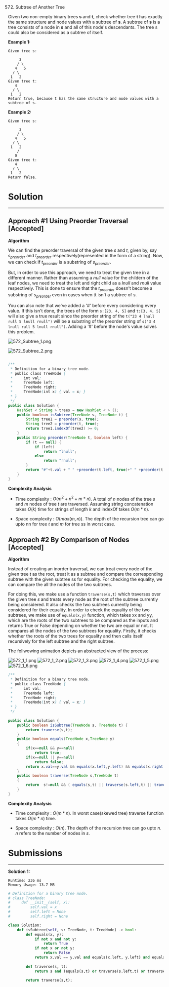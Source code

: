 572. Subtree of Another Tree

Given two non-empty binary trees **s** and **t**, check whether tree **t** has exactly the same structure and node values with a subtree of **s**. A subtree of **s** is a tree consists of a node in **s** and all of this node's descendants. The tree s could also be considered as a subtree of itself.

**Example 1:**
```
Given tree s:

     3
    / \
   4   5
  / \
 1   2
Given tree t:
   4 
  / \
 1   2
Return true, because t has the same structure and node values with a subtree of s.
```

**Example 2:**
```
Given tree s:

     3
    / \
   4   5
  / \
 1   2
    /
   0
Given tree t:
   4
  / \
 1   2
Return false.
```

# Solution
---
## Approach #1 Using Preorder Traversal [Accepted]
**Algorithm**

We can find the preorder traversal of the given tree $s$ and $t$, given by, say $s_{preorder}$ and $t_{preorder}$ respectively(represented in the form of a string). Now, we can check if $t_{preorder}$ is a substring of $s_{preorder}$.

But, in order to use this approach, we need to treat the given tree in a different manner. Rather than assuming a $null$ value for the childern of the leaf nodes, we need to treat the left and right child as a $lnull$ and $rnull$ value respectively. This is done to ensure that the $t_{preorder}$ doesn't become a substring of $s_{preorder}$ even in cases when tt isn't a subtree of $s$.

You can also note that we've added a '#' before every considering every value. If this isn't done, the trees of the form `s:[23, 4, 5]` and `t:[3, 4, 5]` will also give a true result since the preorder string of the `t("23 4 lnull rull 5 lnull rnull")` will be a substring of the preorder string of `s("3 4 lnull rull 5 lnull rnull")`. Adding a '#' before the node's value solves this problem.

![572_Subtree_1.png](img/572_Subtree_1.png)

![572_Subtree_2.png](img/572_Subtree_2.png)

```java

/**
 * Definition for a binary tree node.
 * public class TreeNode {
 *     int val;
 *     TreeNode left;
 *     TreeNode right;
 *     TreeNode(int x) { val = x; }
 * }
 */
public class Solution {
    HashSet < String > trees = new HashSet < > ();
    public boolean isSubtree(TreeNode s, TreeNode t) {
        String tree1 = preorder(s, true);
        String tree2 = preorder(t, true);
        return tree1.indexOf(tree2) >= 0;
    }
    public String preorder(TreeNode t, boolean left) {
        if (t == null) {
            if (left)
                return "lnull";
            else
                return "rnull";
        }
        return "#"+t.val + " " +preorder(t.left, true)+" " +preorder(t.right, false);
    }
}
```

**Complexity Analysis**

* Time complexity : $O(m^2+n^2+m*n)$. A total of $n$ nodes of the tree $s$ and $m$ nodes of tree $t$ are traversed. Assuming string concatenation takes $O(k)$ time for strings of length $k$ and indexOf takes $O(m*n)$.

* Space complexity : $O(max(m,n))$. The depth of the recursion tree can go upto nn for tree $t$ and $m$ for tree ss in worst case.

## Approach #2 By Comparison of Nodes [Accepted]
**Algorithm**

Instead of creating an inorder traversal, we can treat every node of the given tree $t$ as the root, treat it as a subtree and compare the corresponding subtree with the given subtree ss for equality. For checking the equality, we can compare the all the nodes of the two subtrees.

For doing this, we make use a function `traverse(s,t)` which traverses over the given tree $s$ and treats every node as the root of the subtree currently being considered. It also checks the two subtrees currently being considered for their equality. In order to check the equality of the two subtrees, we make use of `equals(x,y)` function, which takes xx and yy, which are the roots of the two subtrees to be compared as the inputs and returns True or False depending on whether the two are equal or not. It compares all the nodes of the two subtrees for equality. Firstly, it checks whether the roots of the two trees for equality and then calls itself recursively for the left subtree and the right subtree.

The follwowing animation depicts an abstracted view of the process:

![572_1_1.png](img/572_1_1.png)
![572_1_2.png](img/572_1_2.png)
![572_1_3.png](img/572_1_3.png)
![572_1_4.png](img/572_1_4.png)
![572_1_5.png](img/572_1_5.png)
![572_1_6.png](img/572_1_6.png)

```java
/**
 * Definition for a binary tree node.
 * public class TreeNode {
 *     int val;
 *     TreeNode left;
 *     TreeNode right;
 *     TreeNode(int x) { val = x; }
 * }
 */
 
public class Solution {
    public boolean isSubtree(TreeNode s, TreeNode t) {
        return traverse(s,t);
    }
    public boolean equals(TreeNode x,TreeNode y)
    {
        if(x==null && y==null)
            return true;
        if(x==null || y==null)
            return false;
        return x.val==y.val && equals(x.left,y.left) && equals(x.right,y.right);
    }
    public boolean traverse(TreeNode s,TreeNode t)
    {
        return  s!=null && ( equals(s,t) || traverse(s.left,t) || traverse(s.right,t));
    }
}
```

**Complexity Analysis**

* Time complexity : $O(m*n)$. In worst case(skewed tree) traverse function takes $O(m*n)$ time.

* Space complexity : $O(n)$. The depth of the recursion tree can go upto $n$. $n$ refers to the number of nodes in $s$.

# Submissions
---
**Solution 1:**
```
Runtime: 236 ms
Memory Usage: 13.7 MB
```
```python
# Definition for a binary tree node.
# class TreeNode:
#     def __init__(self, x):
#         self.val = x
#         self.left = None
#         self.right = None

class Solution:
    def isSubtree(self, s: TreeNode, t: TreeNode) -> bool:
        def equals(x, y):
            if not x and not y:
                return True
            if not x or not y:
                return False
            return x.val == y.val and equals(x.left, y.left) and equals(x.right, y.right)
    
        def traverse(s, t):
            return s and (equals(s,t) or traverse(s.left,t) or traverse(s.right,t))
        
        return traverse(s,t);
```